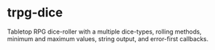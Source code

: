 # trpg-dice
Tabletop RPG dice-roller with a multiple dice-types, rolling methods, minimum and maximum values, string output, and error-first callbacks.
